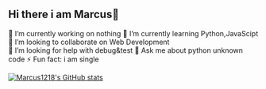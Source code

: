 ## Hi there i am Marcus👋

🔭 I’m currently working on nothing
🌱 I’m currently learning Python,JavaScipt 
👯 I’m looking to collaborate on Web Development  
🤔 I’m looking for help with debug&test
💬 Ask me about python unknown code
⚡ Fun fact: i am single

[![Marcus1218's GitHub stats](https://github-readme-stats.vercel.app/api?username=Marcus1218)](https://github.com/anuraghazra/github-readme-stats)
